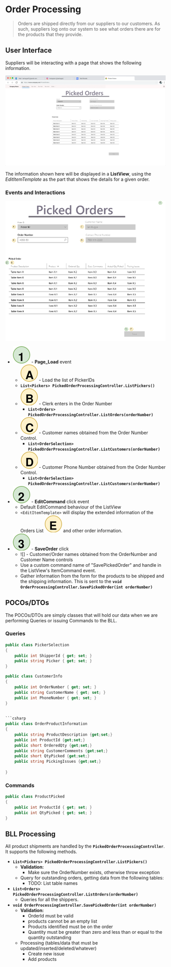 # Order Processing

> Orders are shipped directly from our suppliers to our customers. As such, suppliers log onto our system to see what orders there are for the products that they provide.

## User Interface

Suppliers will be interacting with a page that shows the following information.

![Mockup](./OLTP-Planning-Exercise.png)

The information shown here will be displayed in a **ListView**, using the *EditItemTemplate* as the part that shows the details for a given order.

### Events and Interactions

![Mockups with Labels](./Legend.png)

- ![](1.svg) - **Page_Load** event
  - ![](A.svg) - Load the list of PickerIDs
  - **`List<Pickers> PickedOrderProcessingController.ListPickers()`**
  - ![](B.svg) - Clerk enters in the Order Number
    - **`List<Orders> PickedOrderProcessingController.ListOrders(orderNumber)`**
  - ![](C.svg) - Customer names obtained from the Order Number Control.
    - **`List<OrderSelection> PickedOrderProcessingController.ListCustomers(orderNumber)`**
  - ![](D.svg) - Customer Phone Number obtained from the Order Number Control.
    - **`List<OrderSelection> PickedOrderProcessingController.ListCustomers(orderNumber)`**
- ![](2.svg) - **EditCommand** click event
  - Default EditCommand behaviour of the ListView
  - `<EditItemTemplate>` will display the extended information of the Orders List ![](E.svg) and other order information.
- ![](3.svg) - **SaveOrder** click 
    - ![] - Customer/Order names obtained from the  OrderNumber and Customer Name controls
  - Use a custom command name of "SavePickedOrder" and handle in the ListView's ItemCommand event.
  - Gather information from the form for the products to be shipped and the shipping information. This is sent to the **`void OrderProcessingController.SavePickedOrder(int orderNumber)`**

## POCOs/DTOs

The POCOs/DTOs are simply classes that will hold our data when we are performing Queries or issuing Commands to the BLL.

### Queries

```csharp
public class PickerSelection
{
    public int ShipperId { get; set; }
    public string Picker { get; set; }
}
```

```csharp
public class CustomerInfo
{
    public int OrderNumber { get; set; }
    public string CustomerName { get; set; }
    public int PhoneNumber { get; set; }
}
```
```csharp

```csharp
public class OrderProductInformation
{
    public string ProductDescription {get;set;}
    public int ProductId {get;set;}
    public short OrderedQty {get;set;}
    public string CustomerComments {get;set;}
    public short QtyPicked {get;set;}
    public string PickingIssues {get;set;}
    
}
```

### Commands


```csharp
public class ProductPicked
{
    public int ProductId { get; set; }
    public int QtyPicked { get; set; }
}
```

## BLL Processing

All product shipments are handled by the **`PickedOrderProcessingController`**. It supports the following methods.

- **`List<Pickers> PickedOrderProcessingController.ListPickers()`**
  - **Validation:**
    - Make sure the OrderNumber exists, otherwise throw exception
  - Query for outstanding orders, getting data from the following tables:
    - TODO: List table names
- **`List<Orders> PickedOrderProcessingController.ListOrders(orderNumber)`**
  - Queries for all the shippers.
- **`void OrderProcessingController.SavePickedOrder(int orderNumber)`**
  - **Validation:**
    - OrderId must be valid
    - products cannot be an empty list
    - Products identified must be on the order
    - Quantity must be greater than zero and less than or equal to the quantity outstanding
  - Processing (tables/data that must be updated/inserted/deleted/whatever)
    - Create new issue
    - Add products
   
